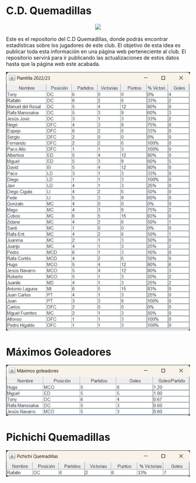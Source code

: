 # C.D. Quemadillas

<p align="center">
  <img src="https://github.com/gonzalodom11/Quemadillas-F.C/blob/main/images/image309.png">
</p>

Este es el repositorio del C.D Quemadillas, donde podrás encontrar estadísticas sobre los jugadores de este club. El objetivo de esta idea es publicar toda esta información en una página web perteneciente al club. El repositorio servirá para ir publicando las actualizaciones de estos datos hasta que la página web este acabada.


<p align="center">
  <img src="https://github.com/gonzalodom11/C.D-Quemadillas/blob/main/images/intialTableB.jpg">
</p>


# Máximos Goleadores
<p align="center">
  <img src="https://github.com/gonzalodom11/C.D-Quemadillas/blob/main/images/maximosGoleadores.jpg">
</p>

# Pichichi Quemadillas
<p align="center">
  <img src="https://github.com/gonzalodom11/C.D-Quemadillas/blob/main/images/rafalin.jpg">
</p>


